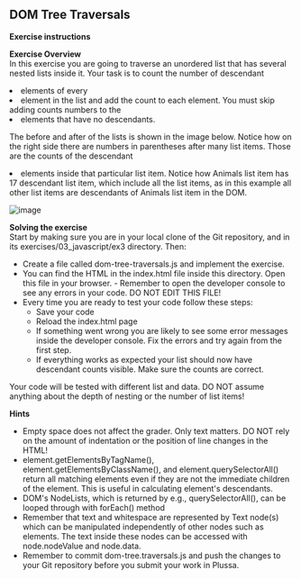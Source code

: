 ## DOM Tree Traversals

**Exercise instructions**

**Exercise Overview**  
In this exercise you are going to traverse an unordered list that has several nested lists inside it. Your task is to count the number of descendant <li> elements of every <li> element in the list and add the count to each element. You must skip adding counts numbers to the <li> elements that have no descendants.

The before and after of the lists is shown in the image below. Notice how on the right side there are numbers in parentheses after many list items. Those are the counts of the descendant <li> elements inside that particular list item. Notice how Animals list item has 17 descendant list item, which include all the list items, as in this example all other list items are descendants of Animals list item in the DOM.

![image](https://github.com/user-attachments/assets/ce8ddc92-4a57-4afc-8642-ce14ea1e4a61)


**Solving the exercise**  
Start by making sure you are in your local clone of the Git repository, and in its exercises/03_javascript/ex3 directory. Then:

  - Create a file called dom-tree-traversals.js and implement the exercise.
  - You can find the HTML in the index.html file inside this directory. Open this file in your browser.   - Remember to open the developer console to see any errors in your code. DO NOT EDIT THIS FILE!
  - Every time you are ready to test your code follow these steps:  
      - Save your code  
      - Reload the index.html page  
      - If something went wrong you are likely to see some error messages inside the developer console. Fix the errors and try again from the first step.  
      - If everything works as expected your list should now have descendant counts visible. Make sure the counts are correct.  

Your code will be tested with different list and data. DO NOT assume anything about the depth of nesting or the number of list items!

**Hints**  
  - Empty space does not affect the grader. Only text matters. DO NOT rely on the amount of indentation or the position of line changes in the HTML!
  - element.getElementsByTagName(), element.getElementsByClassName(), and element.querySelectorAll() return all matching elements even if they are not the immediate children of the element. This is useful in calculating element's descendants.
   - DOM's NodeLists, which is returned by e.g., querySelectorAll(), can be looped through with forEach() method
  - Remember that text and whitespace are represented by Text node(s) which can be manipulated independently of other nodes such as elements. The text inside these nodes can be accessed with node.nodeValue and node.data.
  - Remember to commit dom-tree.traversals.js and push the changes to your Git repository before you submit your work in Plussa.

